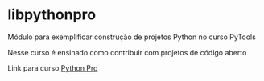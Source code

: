 # libpythonpro
Módulo para exemplificar construção de projetos Python no curso PyTools

Nesse curso é ensinado como contribuir com projetos de código aberto

Link para curso [Python Pro](https://pythonpro.com.br/)